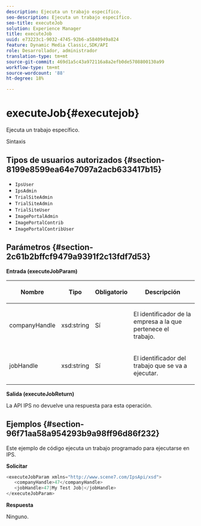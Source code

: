 ```yaml
---
description: Ejecuta un trabajo específico.
seo-description: Ejecuta un trabajo específico.
seo-title: executeJob
solution: Experience Manager
title: executeJob
uuid: e73223c1-9032-4745-92b6-a5840949a824
feature: Dynamic Media Classic,SDK/API
role: Desarrollador, administrador
translation-type: tm+mt
source-git-commit: 469d1a5c43a972116a8a2efb0de5708800130a99
workflow-type: tm+mt
source-wordcount: '88'
ht-degree: 18%

---
```



# executeJob{#executejob}

Ejecuta un trabajo específico.

Sintaxis

## Tipos de usuarios autorizados {#section-8199e8599ea64e7097a2acb633417b15}

* `IpsUser`
* `IpsAdmin`
* `TrialSiteAdmin`
* `TrialSiteAdmin`
* `TrialSiteUser`
* `ImagePortalAdmin`
* `ImagePortalContrib`
* `ImagePortalContribUser`

## Parámetros {#section-2c61b2bffcf9479a9391f2c13fdf7d53}

**Entrada (executeJobParam)**

<table id="table_FA410513908F4084A21A5F0A9431006C"> 
 <thead> 
  <tr> 
   <th colname="col1" class="entry"> <p>Nombre </p> </th> 
   <th colname="col2" class="entry"> <p>Tipo </p> </th> 
   <th colname="col3" class="entry"> <p>Obligatorio </p> </th> 
   <th colname="col4" class="entry"> <p>Descripción </p> </th> 
  </tr> 
 </thead>
 <tbody> 
  <tr> 
   <td colname="col1"> <p><span class="codeph"> <span class="varname"> companyHandle</span> </span> </p> </td> 
   <td colname="col2"> <p><span class="codeph"> xsd:string</span> </p> </td> 
   <td colname="col3"> <p>Sí </p> </td> 
   <td colname="col4"> <p>El identificador de la empresa a la que pertenece el trabajo. </p> </td> 
  </tr> 
  <tr> 
   <td colname="col1"> <p><span class="codeph"> <span class="varname"> jobHandle</span> </span> </p> </td> 
   <td colname="col2"> <p><span class="codeph"> xsd:string</span> </p> </td> 
   <td colname="col3"> <p>Sí </p> </td> 
   <td colname="col4"> <p>El identificador del trabajo que se va a ejecutar. </p> </td> 
  </tr> 
 </tbody> 
</table>

**Salida (executeJobReturn)**

La API IPS no devuelve una respuesta para esta operación.

## Ejemplos {#section-96f71aa58a954293b9a98ff96d86f232}

Este ejemplo de código ejecuta un trabajo programado para ejecutarse en IPS.

**Solicitar**

```java
<executeJobParam xmlns="http://www.scene7.com/IpsApi/xsd">
   <companyHandle>47</companyHandle>
   <jobHandle>47|My Test Job|</jobHandle>
</executeJobParam>
```

**Respuesta**

Ninguno.
